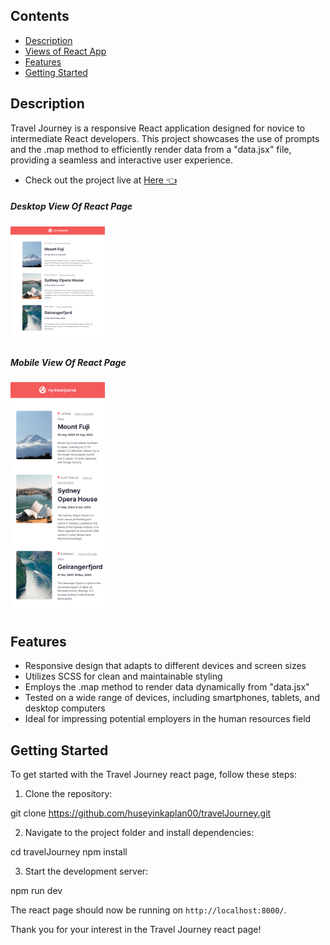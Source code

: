 ## Contents
- [Description](#description)
- [Views of React App](#views-of-react-app)
- [Features](#features)
- [Getting Started](#getting-started)



## Description

Travel Journey is a responsive React application designed for novice to intermediate React developers. This project showcases the use of prompts and the .map method to efficiently render data from a "data.jsx" file, providing a seamless and interactive user experience.

- Check out the project live at <a href="https://huseyinkaplan-travel-journey.netlify.app/"> Here 👈 </a>
 

 <h5>Desktop View Of React Page</h5>
<img width="30%" src="https://github.com/huseyinkaplan00/travelJourney/blob/main/travelJourney/src/images/ssOfApp.png" />

<h5> Mobile View Of React Page</h5>
<img width="30%" src="https://github.com/huseyinkaplan00/travelJourney/blob/main/travelJourney/src/images/mobileSS.png" />



## Features

- Responsive design that adapts to different devices and screen sizes
- Utilizes SCSS for clean and maintainable styling
- Employs the .map method to render data dynamically from "data.jsx"
- Tested on a wide range of devices, including smartphones, tablets, and desktop computers
- Ideal for impressing potential employers in the human resources field

## Getting Started

To get started with the Travel Journey react page, follow these steps:

1. Clone the repository:

git clone https://github.com/huseyinkaplan00/travelJourney.git


2. Navigate to the project folder and install dependencies:

cd travelJourney
npm install


3. Start the development server:

npm run dev


The react page should now be running on `http://localhost:8000/`.




Thank you for your interest in the Travel Journey react page!
